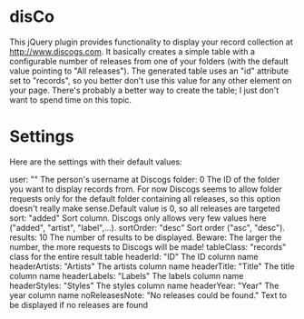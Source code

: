 disCo
=====

This jQuery plugin provides functionality to display your record collection at 
http://www.discogs.com. It basically creates a simple table with a configurable 
number of releases from one of your folders (with the default value pointing to 
"All releases"). The generated table uses an "id" attribute set to "records", so 
you better don't use this value for any other element on your page. There's probably 
a better way to create the table; I just don't want to spend time on this topic.

Settings
========

Here are the settings with their default values:

user: ""
  The person's username at Discogs
folder: 0
  The ID of the folder you want to display records from. For now Discogs seems 
  to allow folder requests only for the default folder containing all releases,
  so this option doesn't really make sense.Default value is 0, so all releases are targeted
sort: "added"
  Sort column. Discogs only allows very few values here ("added", "artist", "label",...).
sortOrder: "desc"
  Sort order ("asc", "desc").
results: 10
  The number of results to be displayed. Beware: The larger the number, the more requests to 
  Discogs will be made!
tableClass: "records"
  class for the entire result table
headerId: "ID"
	The ID column name
headerArtists: "Artists"
	The artists column name
headerTitle: "Title"
  The title column name
headerLabels: "Labels"
  The labels column name
headerStyles: "Styles"
  The styles column name
headerYear: "Year"
  The year column name
noReleasesNote: "No releases could be found."
  Text to be displayed if no releases are found
